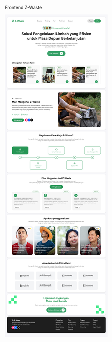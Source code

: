 Frontend Z-Waste

![Deskripsi Gambar](https://raw.githubusercontent.com/wengzx555/z-waste/main/assets/images/sss.png)
